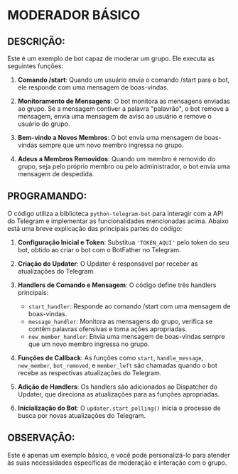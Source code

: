 # MODERADOR BÁSICO
## DESCRIÇÃO:
Este é um exemplo de bot capaz de moderar um grupo. Ele executa as seguintes funções:

1. **Comando /start**: Quando um usuário envia o comando /start para o bot, ele responde com uma mensagem de boas-vindas.

2. **Monitoramento de Mensagens**: O bot monitora as mensagens enviadas ao grupo. Se a mensagem contiver a palavra "palavrão", o bot remove a mensagem, envia uma mensagem de aviso ao usuário e remove o usuário do grupo.

3. **Bem-vindo a Novos Membros**: O bot envia uma mensagem de boas-vindas sempre que um novo membro ingressa no grupo.

4. **Adeus a Membros Removidos**: Quando um membro é removido do grupo, seja pelo próprio membro ou pelo administrador, o bot envia uma mensagem de despedida.

## PROGRAMANDO:
O código utiliza a biblioteca `python-telegram-bot` para interagir com a API do Telegram e implementar as funcionalidades mencionadas acima. Abaixo está uma breve explicação das principais partes do código:

1. **Configuração Inicial e Token**: Substitua `'TOKEN_AQUI'` pelo token do seu bot, obtido ao criar o bot com o BotFather no Telegram.

2. **Criação do Updater**: O Updater é responsável por receber as atualizações do Telegram.

3. **Handlers de Comando e Mensagem**: O código define três handlers principais:
   - `start_handler`: Responde ao comando /start com uma mensagem de boas-vindas.
   - `message_handler`: Monitora as mensagens do grupo, verifica se contêm palavras ofensivas e toma ações apropriadas.
   - `new_member_handler`: Envia uma mensagem de boas-vindas sempre que um novo membro ingressa no grupo.

4. **Funções de Callback**: As funções como `start`, `handle_message`, `new_member`, `bot_removed`, e `member_left` são chamadas quando o bot recebe as respectivas atualizações do Telegram.

5. **Adição de Handlers**: Os handlers são adicionados ao Dispatcher do Updater, que direciona as atualizações para as funções apropriadas.

6. **Inicialização do Bot**: O `updater.start_polling()` inicia o processo de busca por novas atualizações do Telegram.

## OBSERVAÇÃO:
Este é apenas um exemplo básico, e você pode personalizá-lo para atender às suas necessidades específicas de moderação e interação com o grupo.